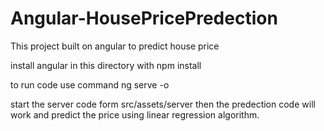 # Angular-HousePricePredection
  This project built on angular to predict house price 
  
  install angular in this directory with
      npm install
      
  to run code use command 
      ng serve -o
      
 start the server code form src/assets/server
      then the predection code will work and predict the price using linear regression algorithm.
